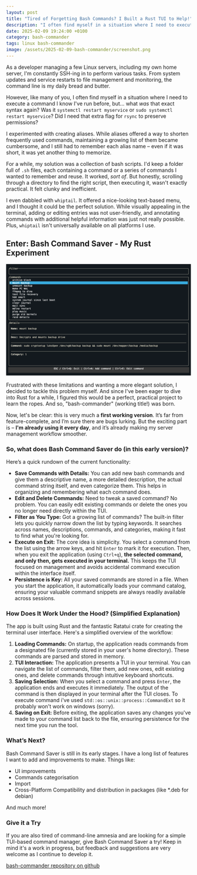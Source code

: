 ```yaml
---
layout: post
title: "Tired of Forgetting Bash Commands? I Built a Rust TUI to Help!"
description: "I often find myself in a situation where I need to execute a command I know I've run before, but… what was that exact syntax again?"
date: 2025-02-09 19:24:00 +0100
category: bash-commander
tags: linux bash-commander
image: /assets/2025-02-09-bash-commander/screenshot.png
---
```


As a developer managing a few Linux servers, including my own home server, I'm constantly SSH-ing in to perform various tasks. From system updates and service restarts to file management and monitoring, the command line is my daily bread and butter.

However, like many of you, I often find myself in a situation where I need to execute a command I know I've run before, but… what _was_ that exact syntax again? Was it `systemctl restart myservice` or `sudo systemctl restart myservice`? Did I need that extra flag for `rsync` to preserve permissions?

I experimented with creating aliases. While aliases offered a way to shorten frequently used commands, maintaining a growing list of them became cumbersome, and I still had to remember each alias name – even if it was short, it was yet another thing to memorize.

For a while, my solution was a collection of bash scripts. I'd keep a folder full of `.sh` files, each containing a command or a series of commands I wanted to remember and reuse. It worked, _sort of_. But honestly, scrolling through a directory to find the right script, then executing it, wasn't exactly practical. It felt clunky and inefficient.

I even dabbled with `whiptail`. It offered a nice-looking text-based menu, and I thought it could be the perfect solution. While visually appealing in the terminal, adding or editing entries was not user-friendly, and annotating commands with additional helpful information was just not really possible. Plus, `whiptail` isn't universally available on all platforms I use.

## Enter: Bash Command Saver - My Rust Experiment

![Screenshot of bash-commander main interface](/assets/2025-02-09-bash-commander/screenshot.png)

Frustrated with these limitations and wanting a more elegant solution, I decided to tackle this problem myself. And since I've been eager to dive into Rust for a while, I figured this would be a perfect, practical project to learn the ropes. And so, "bash-commander" (working title!) was born.

Now, let's be clear: this is very much a **first working version**. It’s far from feature-complete, and I’m sure there are bugs lurking. But the exciting part is – **I'm already using it every day**, and it’s already making my server management workflow smoother.

### So, what does Bash Command Saver do (in this early version)?

Here’s a quick rundown of the current functionality:

- **Save Commands with Details:** You can add new bash commands and give them a descriptive name, a more detailed description, the actual command string itself, and even categorize them. This helps in organizing and remembering what each command does.
- **Edit and Delete Commands:** Need to tweak a saved command? No problem. You can easily edit existing commands or delete the ones you no longer need directly within the TUI.
- **Filter as You Type:** Got a growing list of commands? The built-in filter lets you quickly narrow down the list by typing keywords. It searches across names, descriptions, commands, and categories, making it fast to find what you're looking for.
- **Execute on Exit:** The core idea is simplicity. You select a command from the list using the arrow keys, and hit `Enter` to mark it for execution. Then, when you exit the application (using `Ctrl+q`), **the selected command, and only then, gets executed in your terminal.** This keeps the TUI focused on management and avoids accidental command execution within the interface itself.
- **Persistence is Key:** All your saved commands are stored in a file. When you start the application, it automatically loads your command catalog, ensuring your valuable command snippets are always readily available across sessions.

### How Does It Work Under the Hood? (Simplified Explanation)

The app is built using Rust and the fantastic Ratatui crate for creating the terminal user interface. Here's a simplified overview of the workflow:

1.  **Loading Commands:** On startup, the application reads commands from a designated file (currently stored in your user's home directory). These commands are parsed and stored in memory.
2.  **TUI Interaction:** The application presents a TUI in your terminal. You can navigate the list of commands, filter them, add new ones, edit existing ones, and delete commands through intuitive keyboard shortcuts.
3.  **Saving Selection:** When you select a command and press `Enter`, the application ends and executes it immediately. The output of the command is then displayed in your terminal after the TUI closes. To execute command i've used `std::os::unix::process::CommandExt` so it probably won't work on windows (sorry).
4.  **Saving on Exit:** Before exiting, the application saves any changes you've made to your command list back to the file, ensuring persistence for the next time you run the tool.

### What’s Next?

Bash Command Saver is still in its early stages. I have a long list of features I want to add and improvements to make. Things like:

- UI improvements
- Commands categorisation
- Import
- Cross-Platform Compatibility and distribution in packages (like \*.deb for debian)

And much more!

### Give it a Try

If you are also tired of command-line amnesia and are looking for a simple TUI-based command manager, give Bash Command Saver a try! Keep in mind it's a work in progress, but feedback and suggestions are very welcome as I continue to develop it.

[bash-commander repository on github](https://github.com/macap/bash-commander)
